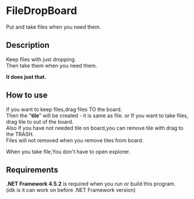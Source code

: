 # FileDropBoard
Put and take files when you need them.

## 
## Description
 Keep files with just dropping.  
 Then take them when you need them.  
 
**It does just that.**

## How to use
  If you want to keep files,drag files TO the board.  
  Then the "**tile**" will be created - it is same as file.
  or If you want to take files, drag tile to out of the board.  
  Also if you have not needed tile on board,you can remove tile with drag to the TRASH.  
  Files will not removed when you remove tiles from board.  
  
  When you take file,You don't have to open explorer.
  
## Requirements
  **.NET Framework 4.5.2** is required when you run or build this program.  
 (idk is it can work on before .NET Framework version)

